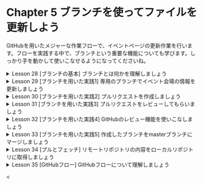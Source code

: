 # Chapter 5 ブランチを使ってファイルを更新しよう

GitHubを用いたメジャーな作業フローで、イベントページの更新作業を行います。フローを実践する中で、ブランチという重要な機能についても学びます。しっかり手を動かして使いこなせるようになってくださいね。

<details><summary>Lesson 28 [ブランチの基本] ブランチとは何かを理解しましょう</summary>

ブランチは、同じリポジトリ内で並行して異なる作業をする際に役立つ重要な機能です。Gitを用いた開発を進める上では使いこなせることが必須と言えるでしょう。ここでは、まず基本を抑えるために、ブランチそのものについて解説します。

- ブランチで並行作業がしやすくなる
    
    ブランチは簡単にいうと、Gitで記録する履歴を枝分かれさせるための機能です。これまでは、コミットが一直線に並ぶようなイメージのみ紹介してきましたが、それだけでは不便なことも多々あります。
    
    例えば、同時に複数の異なる作業をしたい場合、内容ごとに別々に管理ができた方が望ましいです。また、アプリケーション開発をしていて、本番環境とテスト環境それぞれで異なるバージョンを動かしたいときも、ブランチを活用することでバージョンの切り替えが容易にできます。
    
    ※ブランチはGitの大きな強みです。使いこなせると、できることの幅がグッと広がりますよ。
    
- ブランチを統合することを「マージ」と呼ぶ
    
    枝分かれさせたブランチは、任意のタイミングで統合できます。この作業を「マージ」と呼びます。マージのタイミングや方法はさまざまですが、このあとの実践パートで紹介します。
    
- これまで使っていたのはmasterブランチ
    
    実は、これまでもすでにブランチを使っていました。Gitのリポジトリを作成すると自動で作られる、masterという名のブランチです。これは主となるバージョン(安定バージョン、最新バージョンなど)を管理するのに用います。レッスンの初めで紹介したように枝分かれした他のブランチで作業をしても、多くの場合、最終的にはmasterブランチにマージを行います。尚、このブランチに別の名前を付けることもできますが、慣習的にmasterまたはmainにすることがほとんどです。
    
- **ワンポイント** 作業人数に関係なく「作業の意味」ごとにブランチを作る
    
    masterは主となるブランチなので、安易に誤った内容を含めるわけにはいきません。そのため、作業用のブランチを作り、変更内容の確認や検証が済んだらmasterブランチにマージする、というフローが一般的です。本書では、GitHubが推奨しており、採用実績も多い「GitHubフロー」を用います。GitHubフローについてはこのChapter 5の最後で改めて解説します。
    
- **ワンポイント** ブランチ名をmasterからmainへ切り替える流れがある
    
    2020年に人権問題を背景とし、master/slaveなどいくつかのIT用語の使用を避けようという動きが起こりました。Gitの世界でもそれまで一般的だったmasterに代わってmainという名のブランチが浸透しつつあります。
    
    執筆時点で、GitHubでは最初に作られるブランチがmainとなっていますが、Gitとちぐはぐですよね。本書では、入門で躓かないよう一貫した説明をするため、そしてmasterのまま運用が続いているリポジトリも多いことから、masterブランチを使った説明を続けます。
### 用語
- **ブランチ**：Gitで記録する履歴を枝分かれさせるための機能。複数の作業を並行して進めるときに使用する。ブランチはマージ(統合)できる。
- **マージ**：枝分かれさせたブランチを統合すること。
    - マージはローカルリポジトリでGitコマンドにより実行することもできるし、GitHubを使ってリモートリポジトリ上でも行うことができる。</details>


<details><summary>Lesson 29 [ブランチを用いた実践1] 専用のブランチでイベント会場の情報を更新しましょう</summary>

ブランチを活用し、シガさんが作ったページ上のイベント開催会場を「株式会社〇〇」から「株式会社インプレス」に変更します。使うコマンドは今後も頻繁に使う基本的なものばかりなので、少しずつ覚えましょう。

- ブランチを用いてイベントの会場情報を更新する
    
    Chapter 4でローカルリポジトリに取得したサンプルプロジェクト(初心者向けGit勉強会のイベントページ)を編集しながら進めます。シガさんがページを作成したときには会場が未定だったため、「株式会社〇〇」と記載していましたが、「株式会社インプレス」で決定となりました。イチヤサさんは、イベント会場を更新するためのブランチを作成し、HTMLの編集とコミットを行います。コミットが完了したら、masterブランチにマージするための作業を行います。マージは、ローカルリポジトリでGitコマンドにより実行することもできますが、今回はGitHubを使ってリモートリポジトリ上で行います。それが完了すると会場情報の変更を無事プロジェクトに反映できたことになり、作成したブランチは役目を終えます。このような、短期的に使う作業用のブランチを「トピックブランチ」と呼びます。
    
    ※マージするときにGitHubの「プルリクエスト」という機能を利用します。
    
- ブランチを作成するためのGitコマンド
    
    ブランチを操作するためのgit branchコマンドを使うと、ブランチの作成ができます。作成したいブランチの名前を指定して実行します。
    
    - git branchコマンド
        
        ```bash
        $ git branch update-venue
        # git branch = git branchコマンド
        # update-venue = 作成するブランチ名
        ```
        
    
    ※作成、名前の変更、削除など、ブランチに対する操作を行えるのがgit branchコマンドです。
    
- ブランチは切り替えながら使用する
    
    ブランチが複数存在する状況では、「どのブランチに対して操作を行うか」ということを意識しなくてはなりません。操作対象となるブランチを指定するには、git checkoutコマンドを用います。このコマンドを実行すると、それ以降の操作対象が切り替わり、指定したブランチが使われるようになります。例えば、update-venueブランチをチェックアウトした後にコミットをすると、update-venueブランチのみコミットが追加され、それ以外のブランチには追加されません。
    
    - git checkoutコマンド
        
        ```bash
        $ git checkout update-venue
        # git checkout = git checkoutコマンド
        # rpdate-venue = 切り替え先のブランチ名
        ```
        
    
    ※はじめは複数のブランチを使うことに混乱するかもしれませんが、ゆっくりと確認しながら作業して慣れていきましょう。
    
- ブランチを作成して切り替える
    1. ブランチを作成する
        1. git branchコマンドを用い、ブランチを作成します。ここでは、「開催会場を更新する」という作業内容を示す「update-venue」という名前のブランチにします。
        
        ```bash
        $ git branch update-venue
        
        % git branch update-venue
        ```
        
        ※もし打ち間違いなどでブランチ名を誤って作成してしまったら、再度改めて正しいブランチ名でコマンドを実行すれば大丈夫です。誤った名前の不要なブランチは、P.206に記載の手順で削除できます。
        
    2. 使用中のブランチを確認する
        1. ブランチ名の指定なしにgit branchコマンドを実行すると、作成済みのブランチ一覧と現在使用中のブランチを確認できます。先頭にアスタリスク(*)が付いているのが、今使っているブランチです。
        
        ```bash
        $ git branch
        
        % git branch
        * master # *が付いているのが今使っているブランチを意味する masterブランチを使用していることがわかる
          update-venue # 先程作成したupdate-venueブランチ
        ```
        
        ※Git Bashでは、カレントディレクトリと一緒に「(使用中のブランチ名)」が表示されているので、すぐに確認できます。
        
    - **ワンポイント** git checkoutコマンドに代わるコマンド
        
        Chapther 3で紹介したとおり、git checkoutコマンドによるブランチの切り替えはgit switchコマンドでも実行できます。これ以降、必要に応じてgit switchを使う方法も紹介します。
        
    1. ブランチをチェックアウトする
        1. 今はまだmasterブランチを使用していることがわかりました。先程作成したupdate-venueブランチへと切り替えるには、「チェックアウト」という操作が必要です。使いたいブランチ名を指定し、git checkoutコマンドを実行してみましょう。
        
        ```bash
        $ git checkout update-venue # update-venueブランチに切り替える
        
        % git checkout update-venue # git switch update-venueでも同じことができる
        Switched to branch 'update-venue' # update-venueブランチに切り替わった
        ```
        
    2. 使用中のブランチを確認する
        1. 再びgit branchコマンドで確認すると、update-venueブランチに切り替わったことがわかります。
        
        ```bash
        $ git branch
        
        % git branch
          master
        * update-venue # *がupdate-venueブランチに付き、現在使用中のブランチがmasterから切り替わったことがわかる
        ```
        
    - **Point** git statusコマンドで確認する
        
        git statusコマンドでも使用中のブランチを確認できます。コマンドを実行するとOn branchに続いて表示されるのが現在使っているブランチです。
        
        ```bash
        % git status
        On branch update-venue # git statusコマンドで使用中のブランチが表示される
        nothing to commit, working tree clean
        ```
        
- ファイルを編集してコミットする
    1. index.htmlを編集する
        1. codeコマンドでVisual Studio Codeを起動し、index.htmlを開きましょう(P.139参照)。「株式会社〇〇イベントセミナー会場」という箇所を書き換えて保存します。

    2. 状態を確認する
        1. 対象ファイルの状態を確認したのち、コミットしてみましょう。先ずはgit stautsコマンドで状態を確認します。
        
        ```bash
        $ git status
        
        % git status
        On branch update-venue
        Changes not staged for commit:
          (use "git add <file>..." to update what will be committed)
          (use "git restore <file>..." to discard changes in working directory)
        	modified:   index.html # index.htmlが「modhified(変更済み)」になっている
        
        no changes added to commit (use "git add" and/or "git commit -a")
        ```
        
    3. 変更をコミットする
        1. git addコマンドでindex.htmlをステージングエリアに登録し、git commitコマンドでコミットします。素早くコミットできる -mオプションを使いましょう。いずれもChapter 3で学習しました。
        
        ```bash
        # コマンドを1行ずつ入力してreturnキーを押すこと
        $ git add index.html
        $ git commit -m "会場を株式会社インプレスに更新した"
        
        % git add index.html
        % git commit -m "会場を株式会社インプレスに更新した"
        [update-venue 93c44d0] 会場を株式会社インプレスに更新した
         1 file changed, 1 insertion(+), 1 deletion(-)
        ```
        
    4. ブランチに対する操作を確認する
        1. これで、update-venueブランチでの作業は完了です。このあと、このブランチをmasterブランチにマージします。その前に、今使っているブランチをmasterブランチと比較してみましょう。Chapter 3で紹介したgit diffコマンドを用いると、ブランチ同士の比較を行うことも可能です。パラメーターに比較対象のブランチを指定して実行してみましょう。会場変更が反映されていることを確認できるはずです。
        
        ```bash
        $ git diff master
        
        % git diff master # 使用中のブランチとmasterブランチとの差分が表示される
        diff --git a/index.html b/index.html
        index b3405fb..3d80220 100644
        --- a/index.html
        +++ b/index.html
        @@ -55,7 +55,7 @@
                             <article>
                                 <h3>イベント日時・場所</h3>
                                 <p>3月23日 19:00開始</p>
        -                        <p>株式会社〇〇 イベントセミナー会場</p> # マイナス記号と赤色の文字は変更前の行
        +                        <p>株式会社インプレス イベントセミナー会場</p> # プラス記号と緑色の文字は変更後の行
                             </article>
                             <article>
                                 <h3>スピーカー</h3>
        ```

        ※マイナス記号と赤色の文字は変更前の行、プラス記号と緑色の文字は変更後の行を表します。
### 用語
- **マージ**：枝分かれさせたブランチを統合すること。
    - マージはローカルリポジトリでGitコマンドにより実行することもできるし、GitHubを使ってリモートリポジトリ上でも行うことができる。
- **トピックブランチ**：短期用に使う作業用にブランチのことを指す。
- **git branchコマンド**：作成、名前の変更、削除など、ブランチに対する操作を行えるコマンド。
    - **(ブランチ名の指定なしに)git branchコマンドを実行**：作成済みのブランチ一覧と現在使用中のブランチを確認できる。
- **git checkoutコマンド**：操作対象となるブランチを指定するコマンド。このコマンドを実行すると、それ以降の操作対象が切り替わり、指定したブランチが使われるようになる。
    - **git checkout 使いたいブランチ名**：使いたいブランチに切り替わる。
- **git switchコマンド**：ブランチを切り替える。
- **git statusコマンド**：現在の状態を確認する。
- **codeコマンド**：ターミナルからVisual Studio Codeを起動できる。
    - codeコマンドのあとにディレクトリパスを書く。すでにローカルリポジトリのディレクトリを表示している場合は、カレントディレクトリを表す相対パスの「.」(ドット)を指定するだけで済む。
- **git addコマンド**：ステージングエリアにファイルを登録する。
    - **ステージングエリア**：コミットするファイルを登録する場所。
- **git commitコマンド**：コミットを作成する(ファイルはステージングエリアからGitディレクトリに移動する(コミット(記録)される))。
    - **git commit -m**：コマンドラインから直接コミットメッセージを指定できる。この時、コミットメッセージは「"」ダブルクォーテーションで囲むこと。
- **git diff**：各エリアの差分を確認する。
- **git diff 比較対象のブランチ名**：ブランチ同士の比較を行うことも可能。</details>


<details><summary>Lesson 30 [ブランチを用いた実践2] プルリクエストを作成しましょう</summary>

作成したブランチをmasterブランチへマージするための準備として、プルリクエストを作成します。ここからはGitHubを使うことも増えてくるので、ターミナルとブラウザーを行ったり来たり忙しくなりますが、チーム開発を想像しながら進めましょう。

- プルリクエストで変更をチームのみんなに知らせる
    
プルリクエスト(pull request)は、GitHubが提供している機能です。「リクエスト」という名からもわかるように、作成したブランチの取り込みを依頼する際に用います。プルリクエストを作成すると、自分がプロジェクトに対し加えた変更を他の開発者に知らせ、その内容について議論できるようになります。尚、プルリクエストを使った議論は、変更を加えた人以外が内容をチェックするという意味で一般的に「レビュー」と呼ばれます。レビューの結果、プロジェクトに取り込む判断がされたブランチはマージすることができますが、修正が必要な場合や、マージをしない判断が下される場合もあります。このシナリオでは、イチヤサさんがシガさんにレビューを依頼するものとします。また、レビューする側を「レビュアー」、される側を「レビュイー」と呼びます。
    
- 「プッシュ」で変更をリモートリポジトリに反映する
    
    プルリクエストを用いたレビューやマージはリモートリポジトリの内容をもとに行うため、ローカルリポジトリからコミットを反映させる必要があります。「プッシュ」という操作を行うと、リモートリポジトリにも同じ内容のブランチが作成されます。その際、特に指定をしなければブランチ名もそのまま同じものが引き継がれますし、別名を付けることも可能です。ただし1つのリポジトリには同じ名前のブランチを2つ以上作成できないので覚えておきましょう。
    
    プッシュはgit pushというコマンドを使います。次のように実行すると、指定したリモートリポジトリ上に、指定したブランチと同じ名前、同じ内容のブランチが作成されます。
    
    - git pushコマンド
        
        ```bash
        $ git push origin update-venue
        # git push = git pushコマンド
        # origin = プッシュ先のリモートリポジトリの名前
        # update-venue = プッシュするブランチ名
        ```
        
- プルリクエストを作成しよう
    1. ブランチをプッシュする
        1. プルリクエストを作成するには、リモートリポジトリ上にブランチが必要です。先ずは先程のupdate-venueブランチをリモートリポジトリにプッシュしましょう。
        
        ```bash
        $ git push origin update-venue # update-venueブランチをリモートリポジトリにプッシュする
        
        % git push origin update-venue
        Enter passphrase for key '/Users/yoshiwo/.ssh/id_ed25519': # パスフレーズを要求されるので入力
        Enumerating objects: 5, done.
        Counting objects: 100% (5/5), done.
        Delta compression using up to 8 threads
        Compressing objects: 100% (3/3), done.
        Writing objects: 100% (3/3), 363 bytes | 363.00 KiB/s, done.
        Total 3 (delta 2), reused 0 (delta 0), pack-reused 0
        remote: Resolving deltas: 100% (2/2), completed with 2 local objects.
        remote: 
        remote: Create a pull request for 'update-venue' on GitHub by visiting:
        remote:      https://github.com/YSWEngineer/ichiyasaGitSample/pull/new/update-venue
        remote: 
        To github.com:YSWEngineer/ichiyasaGitSample.git
         * [new branch]      update-venue -> update-venue
        # これでリモートリポジトリにプッシュされる
        ```
        
    2. masterブランチへのプルリクエスト作成を開始する
        1. プッシュの後、GitHubのichiyasaGitSampleリポジトリをブラウザーで開きます。すると新たに黄色い英亜が表示され、更新されたブランチがあることを確認できます(見当たらない場合、P.157のワンポイントに記載の手順を試してください)。ここからプルリクエスト作成画面に遷移します。
    3. レビュー対象のブランチを選択する
        1. はじめに、レビューの対象としたいトピックブランチとマージ先のブランチ(GitHub上での表示に倣い、プルリクエストでのマージ先をこれ以降ベースブランチと呼びます)を正しく設定しましょう。タイトル入力欄のすぐ上にある選択欄で、左側にベースブランチ、右側にトピックブランチを指定します。

        - **Point** リポジトリとブランチの選択が必要
            
            フォークを行なった場合、リポジトリの指定も必要なので注意してください。デフォルトではフォーク元のyasagit-2/ichiyasaGitSampleがベースブランチに指定されているので、自分のアカウントのリモートリポジトリを選択しなおします。
            
    4. ベースブランチとトピックブランチを選択する
        1. 左側のベースブランチで自分のアカウントのリポジトリを選択します。自分のアカウントのリポジトリのページに遷移するので、ベースブランチとトピックブランチにそれぞれmasterブランチ、update-venueブランチを選択してください。

    5. プルリクエストに必要な情報を入力する
        1. 作成画面には、プルリクエストのタイトルと自由に書けるコメントの入力欄があります。どんな変更を加えたのか、わかりやすく書きましょう。今回は、サンプルとして以下のように記載しています。

        
        ※GitHubでコメントを入力する部分ではMarkdownが使えます。
        
    6. Reviewersにレビュアーを指定する
        1. レビュアーをしてします。例えばシガさんにレビューをお願いしたい場合、画面右側の「Reviewers」にシガさんのユーザー名(shiga-iyg-2)を選択すれば完了です。尚、レビュアーとなるにはそのリポジトリに権限が必要です(P.156参照)。
    7. プルリクエストの内容を確定する
        1. 最後に[Create pull request]をクリックすれば、プルリクエストの作成が完了します。
                
    - **ワンポイント** レビュアーにリポジトリの編集権限を与える
        
        レビュアーに指定できるのは、リポジトリの「コラボレーター(共同編集者)」となっているアカウントです。[Settings]タブで設定します。コラボレーターは、そのリポジトリにプッシュする権限を持ちます。
                
    - **ワンポイント** プルリクエストは専用画面から作成することもできる
        
        先程のプルリクエストは、ブランチをプッシュしたら画面に表示される[Compare & pull request]から作成しました(P.152参照)。実はこのボタンはプッシュから一定時間が経つと表示されなくなります。それ以降にプルリクエストを作りたい際は、[Pull requests]タブの[New pull request]ボタンをクリックしましょう。
### 用語
- **pull request(プルリクエスト)**：マージの依頼のこと。GitHubが提供している機能の一つ。作成したブランチの取り込みを依頼する際に用いる。
- **レビュー**：プルリクエストを使った議論のこと。変更を加えた人以外が内容をチェックするという意味。
- **マージ**：枝分かれさせたブランチを統合すること。
- **レビュアー**：レビューする側のこと。
- **レビュイー**：レビューされる側のこと。
- **プッシュ**：ローカルリポジトリからリモートリポジトリに反映すること。
- **ブランチ**：Gitで記録する履歴を枝分かれさせるための機能。複数の作業を並行して進めるときに使用する。
- **フォーク**：リポジトリを複製するGitHubの機能。複製元となるオリジナルのリポジトリに影響を与えることなく、ファイルに変更を加えることができる。
- **ベースブランチ**：プルリクエストでのマージ先のブランチ。</details>


<details><summary>Lesson 31 [ブランチを用いた実践3] プルリクエストをレビューしてもらいましょう</summary>

このLessonでは、作成したプルリクエストの中身をチームメンバーにレビューしてもらい、マージするための準備を終えるところまでの手順を紹介します。先程までとは視点を変え、レビュー担当者になったつもりで読んでくださいね。

- レビューで確認する内容
    
作成したプルリクエストをマージするために、レビューの工程に移ります。ところで、レビューでは、どんなチェックを行えば良いのでしょうか。これは、プロジェクトごと、レビュアーごとに異なるので、明確な答えがありません。例を挙げると、ソースコードのレビューでは、①ロジックに誤りがないか、②設計が適切か、③他の人によって読みやすいか、④必要なテストコードが書かれているか、⑤ソースコードコメントが十分か？などのポイントがあります。また、今回のサンプルプロジェクトのようにユーザーインターフェースがある場合はデザインや操作性もチェック対象でしょうし、議事録ならば言葉遣いを確認するかもしれません。是非、GitHubでオープンに繰り広げられている議論や、所属しているプロジェクトのレビューなどから学び、感覚を養っていってください。
    
    ※修正点の指摘やネガディブなフィードバックだけがレビューではありません。「綺麗なソースコードですね」「表現がわかりやすいです」といったポジティブなコメントも、積極的に書き込んでみましょう。
    
- プルリクエストのレビューをしよう
    1. プルリクエストの内容をブラウザー上でレビューする
        1. レビュアーに指定されたシガさんは、プルリクエストの内容を確認し、マージ可能かどうかを判断します。今回は、会場の変更内容が正しいかどうか確認できればいいでしょう。プルリクエストの画面で[Files changed]タブをクリックすると、変更前・変更後の内容が比較できます。変更が多い場合や、変更内容を時系列に沿ってみたい場合などは、[Commits]タブをクリックしてコミットごとの確認を行うのもおすすめです。
                
    2. レビューの結果をプルリクエスト作成者に伝える
        1. レビューが完了したら、シガさんはその旨をプルリクエストにコメントします。ここではサンプルとして、次のように入力しました。プルリクエストのマージはLesson 33で実行します。
        
        - **Point** マージの実行者はチームによって異なる
            
            レビュー完了後、マージを誰が行うかはチームによって異なります。今回はレビュアーが実行するフローを紹介していますが、筆者の経験では、レビューを依頼した人がマージするという取り決めをしているチームもありました。どちらを瀬卓するか決める際は、マージの影響をしっかり把握した人が、適切なタイミングで操作を行えるルールになっていることが大切です。
            
- **ワンポイント** 略語を活用し、プルリクエストでの議論をスムーズに
    
    GitHubでのコミュニケーションには、略語を活用する独特の文化があります。最も有名なのが、「問題ないと思う」「良いと思う」という意味の「LGTM(Looks Good To Me)」です。様々な場面で使えますが、プルリクエストの内容を承諾する意味でレビュアーがLGTMを伝えるのは定番です。LGTMと書かれた面白い画像を貼ることもよくあります。LGTM以外にもさまざまな言葉が使われているので、興味がある方は是非調べてみてください。
    
- **ワンポイント** プルリクエストのタイトルやコメントを編集する
    
    プルリクエストに入力した内容は後から編集もできます。タイトルは、右側にある[Edit]ボタンをクリックすると、編集できる状態に気変わります。また、コメントを編集するには、右上にある[…]ボタンをクリックし、[Edit]というメニューを選択します。
### 用語
- **pull request(プルリクエスト)**：マージの依頼のこと。GitHubが提供している機能の一つ。作成したブランチの取り込みを依頼する際に用いる。
- **レビューでのチェック内容**：プロジェクトごと、レビュアーごとに異なるので明確な答えがないが、例を挙げると
    - ①ロジックに誤りがないか、②設計が適切か、③他の人によって読みやすいか、④必要なテストコードが書かれているか、⑤ソースコードコメントが十分か？などのポイントがある。
- **レビュー**：プルリクエストを使った議論のこと。変更を加えた人以外が内容をチェックするという意味。
- **レビュアー**：レビューする側のこと。
- **レビュイー**：レビューされる側のこと。
- **LGTM(Looks Good To Me)**：「問題ないと思う」「良いと思う」という意味の略語。
    - GitHubでのコミュニケーションには略語を活用する独特の文化がある。
    - LGTM画像はレビューOKの合図。</details>


<details><summary>Lesson 32 [ブランチを用いた実践4] GitHubのレビュー機能を使いこなしましょう</summary>

前のLessonでは、プルリクエストに対してコメントを1つつけてレビューを完了しましたが、実はGitHubにはもっと細かく指摘できる便利なレビュー機能が備わっています。その使い方とレビューの流れを紹介します。

- レビュー機能を用いたレビューの流れを知ろう
    
シナリオでは使いませんでしたが、レビューに特化した機能も提供されています。この機能では行単位でコメントを付与していき、修正点や疑問が解消してレビュアーがプルリクエストを「Approve」(承認)したらマージします。細かい単位で確認や議論がしやすい上に、複数のコメントをまとめて1つのレビューとして扱うことが可能です。多くのコミュニケーションを必要とするようなプルリクエストでは活用しがいがあるため、参考までに使い方を紹介しておきます。
    
- レビュアーがプルリクエストを細かくレビューする
    1. 特定の行にコメントをつける
        1. レビュアーは、[Files changed]をクリックし、変更を加えたファイルの行に対してコメントを付与することでレビューを開始します。コメントをしたい行の先頭にマウスポインタを合わせると表示される[+]ボタンをクリックしましょう。

    - **ワンポイント** レビュアーに指定されている場合
        
        今回のシガさんのように、レビュアーに指定された人がプルリクエストを開くと、画面上部にレビューが依頼されていると分かるメッセージが表示されます。併せて表示される[Add your review]ボタンをクリックすると、次の手順3の画面に進み、すぐにレビューを開始できます。
        
    1. コメントを入力する
        1. コメント入力欄が表示されるので、書き込みを行い[Start a review]をクリックしてください。コメントは複数件付けることができますが、2件目以降は同じボタンが[Add review comment]に変わります。
        
        ※レビュー結果としてレビュイーに伝えたい内容を、各行にコメントしていきます。
        
    2. レビュー内容を確定する
        1. コメントにPending(保留)というラベルが付いているのに気付いたでしょうか。コメントを付けただけだとレビューは途中であるとみなされ、レビュイーには公開されません。コメントを公開するには、レビュー内容を確定する必要があります。レビュー全体のコメントを入力するために画面右上の[Finish your review]をクリックしてください。
        
        - **Point** レビューの結果に応じて種類を選ぶ
            
            レビュー全体のコメントを入力する欄の下でレビュー結果の種類を選べます。例えば、「疑問点に回答をお願いします」というメッセージを送るときは「Comment」、「とても良い変更ですね！マージをお願いします」のときは「Approve」、「3点指摘をしたので、修正してください」ならば「Request changes」を選びましょう。尚、プルリクエストを作成した人はApproveとRequest changesを選択できません。前者は本人が勝手に承認するとレビューが漏れることになってしまうため、後者は修正を依頼せずとも自ら直すだけなので不要だからです。
                
    3. レビュー全体のコメントを入力する
        1. コメント入力欄には、今まで付けたコメント全体を踏まえてレビュイーに伝えたいメッセージを入力してください。前ページのPointで紹介したような、「疑問点に回答をお願いします」「とても良い変更ですね！マージをお願いします」「3点指摘をしたので、修正してください」といったものです。コメントの種類を選択し、[Submit review]を押せば公開完了です。
        
- レビュアーからのコメントを確認し、Approveを目指す
    
    レビュー内容が確定されたら、レビュイーはレビュアーが付けたコメントを確認し、必要に応じてコメントを返します。修正の依頼があってファイルの編集が必要な場合は、再びローカルリポジトリで作業し、コミットとプッシュを行います。レビュアーがApprove(承認すること)するまで、コメントのやり取りやファイルの変更を続けましょう。
    
    1. 指摘内容を確認する
        1. レビュイーの立場でレビュー内容を確認します。
        
        - **Point** レビュー中に追加で修正を行うには？
            
            レビュアーの指摘を受け何らかの修正をしたい場合は、再びローカルリポジトリの同じトピックブランチで作業をしましょう。そして、Lesson 29~30で説明した通りにコミットとプッシュを行います。プルリクエストで扱っているトピックブランチに追加でプッシュすると、新しいコミットがプルリクエスト上に表示されます。
            
    2. 指摘に対して対応する
        1. 必要に応じてレビューもコメントを入力し、[Comment]をクリックして投稿します。
        
        ※レビューは共同作業における大事なコミュニケーションの場です。わかりやすく書いたり、人を傷つける言葉は避けたり、マナーを守ってお互い気持ち良くやりましょう！
        
    3. プルリクエストを承認する ~レビュアーの作業~
        1. レビュイーの対応を見て、レビュアーがApprove可能だと判断したら、[Appraove changes]をクリックして承認します。プルリクエスト下部の変更依頼が表示されている箇所で[…]をクリックすると選択できます。それ以外の選択肢もありますが、[Re-request review]はまだ修正が必要な時、[Dismiss review]はレビューを取り下げたいときに使います。あとはマージするだけです。
        - **Point** 絵文字で楽しくコミュニケーション
            
            GitHubのコメント入力では、半角スペースの後に「:」(半角コロン)を入力すると絵文字の入力補完ができます。絵文字の活用でレビューをより楽しくしましょう。
            
- **ワンポイント** コメントごとに解決済みステータスとする
    
    レビュー内のコメントが複数あると、確認や修正が終わったものと終わっていないものを見分けられた方が便利ですよね。区別のために、各行につけたレビューコメントの状態を操作してみましょう。コメントの下部にある[Resolve conversation]というボタンをクリックすると、「解決済み」という状態にできます。解決済みにすると、そのコメントは閉じた状態で表示されるので、まだ議論の必要が残っているコメントが確認しやすくなります。
### 用語
- **pull request(プルリクエスト)**：マージの依頼のこと。GitHubが提供している機能の一つ。作成したブランチの取り込みを依頼する際に用いる。
- **レビュー**：プルリクエストを使った議論のこと。変更を加えた人以外が内容をチェックするという意味。
- **レビュアー**：レビューする側のこと。
- **レビュイー**：レビューされる側のこと。
- **マージ**：枝分かれさせたブランチを統合すること。
- **Comment**：(GitHubのレビューの結果に対して)「疑問点に回答をお願いします」と承認せずにコメントを付ける、という意味。
- **Approve**：(GitHubのレビューの結果に対して)「とても良い変更ですね！マージをお願いします」と承認する、という意味。
- **Request changes**：(GitHubのレビューの結果に対して)「3点指摘したので、修正してください」と修正を依頼する、という意味。
- **コミット：**①ユーザーが任意のタイミングで記録を保持する操作を「コミット」するといい、②その記録自体のことも「コミット」と呼ぶ。
- **プッシュ**：ローカルリポジトリからリモートリポジトリに反映すること。
- **トピックブランチ**：短期的に使う作業用のブランチ。
- **pull request(プルリクエスト)**：マージの依頼のこと。GitHubが提供している機能の一つ。作成したブランチの取り込みを依頼する際に用いる。</details>


<details><summary>Lesson 33 [ブランチを用いた実践5] 作成したブランチをmasterブランチにマージしましょう</summary>

レビューが終わったのでマージの作業をしましょう。これでようやくリモートリポジトリにあるmasterブランチの更新が完了します。実はここまで終えると、「GitHubフロー」というメジャーな開発フローを1周実践したことになります。

- GitHub上で行えるマージには3つの方法がある
    
    GitHub上でのマージに複雑な手順はなく、プルリクエストの画面でボタンを押すだけです。しかし、マージの仕方は「Create a merge commit」「Squash and merge」「Rebase and merge」の3種類があり、「どのようにコミット履歴を残したいか」という方針に応じて適切に選択する必要があります。それぞれの仕組みは次ページで解説しますが、慣れるまでは、履歴に一切手を加えずそのまま残す「Create a merge commit」を選んでおくと良いでしょう。
    
    ※マージ方法によって、コミット履歴の残り方が変わります。どれを選ぶかは、チームのルール次第です。
    
- トピックブランチの全コミットをそのまま保持する
    
    「Create a merge commit」を行うと、トピックブランチに加えたコミットが全てベースブランチにマージされます。さらに、マージコミットというマージを記録する新たなコミットも作成されます。捜査の履歴がそっくりそのまま残るので、後からコミット単位の見直しやバージョン切り替えを行えることが特徴です。

- トピックブランチの全コミットを1つにまとめる「スカッシュ」
    
    「Squash and merge」は、トピックブランチで追加したコミットを1つのコミットにまとめた後でマージします。まとめる操作がスカッシュです。マージコミットを作成する方法とは異なり、マージしたあとは、トピックブランチのコミット単位で細かい履歴を確認することができなくなります。しかしその分、ベースブランチの履歴がプルリクエスト単位で整理された形になるため、見通しが良くなります。

- ベースブランチのコミット履歴を一直線にする「リベース」
    
    「Rebase and merge」では、ブランチの枝分かれ元を変更するリベースという操作をしてからマージを行います。ここからは、下の図を確認しながら読み進めてください。トピックブランチで作業している間、ベースブランチに「a」というコミットが追加されたとします。そこでリベースを行うと、「a」がコミットされた状態のベースブランチからトピックブランチを作成したかのように、トピックブランチの履歴が書き替わります。そのあとにマージすることで、まるで初めから枝分かれしていないかの如く、ベースブランチのコミット履歴を一直線にすることができます。
    
    ※この方法の特徴は、仮にトピックブランチの数が増えたとしても、常に一直線で見やすいコミット履歴を保てることです。

- GitHub上でトピックブランチをマージしよう
    1. 3つのマージ方法から選択する
        1. マージの方法を学び終えたので、実行してみましょう。マージ用ボタンの右側にある三角形をクリックすると選択肢が3つ表示されるので、[Create a merge commit]を選択します。正しく選択できたかは、再度三角形をクリックし、チェックマークがついている箇所を見れば確認できます。

    2. マージを実行する
        1. 選択を終えたら、[Merge pull request]をクリックしてください。マージコミットのコメント入力画面に切り替わります。

    3. マージコミットのコメントを入力する
        1. マージコミットのコメントを入力します。筆者の経験上、特別な理由やルールがない限り、デフォルトで入力されている値をそのまま使うことが多いです。これをもって、作成したプルリクエストは役目を終えたことになります。

        - Point プルリクエストの「オープン」と「クローズ」
            
            トピックブランチをマージすると、プルリクエストの画面には「Pull request successfully merged and closed」と表示されているはずです。直訳すると「プルリクエストは無事マージされ、閉じられました」となりますね。「閉じられた」という言葉は耳慣れないかもしれませんが、プルリクエストの状態を指しています。状態には「オープン」「クローズ」の2種類があり、作成直後はオープン、マージすると自動的にクローズとなるのです。また、不要になったプルリクエストをマージせずに閉じることもできますし、マージせずに閉じたプルリクエストは再度オープンにすることも可能です。
            
- ベースブランチのコミット履歴を確認する
    1. [Code]タブに移動する
        1. ベースブランチにどのような変更が入ったのか確認してみましょう。これは、プルリクエストをマージするたびに必ず行うべき手順というわけではありませんが、特定ブランチの履歴の見方と覚えておきましょう。先ずは[Code]タブへ移動し、[(コミット数)Commit(s)]をクリックします。

        ※Codeタブのファイル一覧にあるindex.htmlを見ると、コミットメッセージと更新日付が他のファイルと違いますね。先程の作業内容が反映されているためです。
        
    2. コミットの履歴を表示する
        1. コミット履歴が表示されます。プルダウンメニューでブランチの選択も可能です。ここでは、masterブランチにupdate-venueブランチのコミットとマージコミットが作成されていることを確認してください。

- **ワンポイント** スカッシュやリベースは履歴の書き替えを行う
    
    一度作成したコミットは変更せず、全ての操作履歴を残すのがGitの基本的な考え方です。しかし、このLessonで登場したスカッシュ、リベースは履歴の書き替えを行う操作です。スカッシュは、複数あったコミットを1つにまとめるという変更を行なっているので納得しやすいのではないでしょうか。リベースも、コミットはそのまま残すものの、実は元のコミットからはハッシュ値が変更されます。そのためこれらの操作を行うと、「いつでも過去の状態に戻ることができる」という特徴を満たせなくなる可能性があるので要注意です。意図しない履歴の書き替えで困らないよう、きちんと理解してから実行しましょう。
    
    ※スカッシュやリベースなど、注意が必要な操作もあることを覚えておいてください。
### 用語
- **マージ**：枝分かれさせたブランチを統合すること。
- **pull request(プルリクエスト)**：マージの依頼のこと。GitHubが提供している機能の一つ。作成したブランチの取り込みを依頼する際に用いる。
- **トピックブランチ**：短期的に使う作業用のブランチ。
- **マージコミット**：トピックブランチに加えたコミットが全てベースブランチにマージされる際に作成されるコミットのこと。
- **スカッシュ**：複数のコミットをまとめること。GitHubでマージの際に使うと、ブランチに加えた変更履歴が1つになる。マージしたあとは、トピックブランチのコミット単位で細かい履歴を確認することができなくなります。
- **リベース**：ブランチを統合する方法の一つ。まるで履歴が枝分かれしていなかったかのように一直線に統合する。
- **ベースブランチ**：プルリクエストでのマージ先のブランチ。</details>


<details><summary>Lesson 34 [プルとフェッチ] リモートリポジトリの内容をローカルリポジトリに取得しましょう</summary>

リモートリポジトリで行ったmasterブランチの更新を、ローカルリポジトリにも取得してみましょう。これで、Chapter 1で説明した、ローカル/リモート2つのリポジトリを用いたサイクルを一周したことになります。

- 2つの選択肢「プル」と「フェッチ」
    
「プル」または「フェッチ」という操作を行うと、指定したリモートリポジトリの内容が使用中のローカルリポジトリに取り込まれます。それぞれの違いは、ワークツリーの内容が変更されるかどうかです。プルを行なった場合、取得内容がワークツリーまで反映され、パソコン内のファイルが即座に書き替わります。一方、フェッチはローカルリポジトリへの取得しか行わないので、ワークツリーに反映させるには再度プルを実行するか、マージを行う必要があります。そのため、両者の関係を表すのに「プル＝フェッチ＋マージ」といった説明がしばしば用いられます。
    
    ※ブランチにすぐ取り込みたい場合はプルを、いきなりマージしたくない事情がある時や、内容を確認したいだけの時などはフェッチを使うといいでしょう。
    
- プルとフェッチの違い
  
    ブランチにすぐ取り込みたい場合はプルを、いきなりマージしたくない事情がある時や、内容を確認したいだけの時などはフェッチを使用すると良い。
  
- リモートからローカルに反映するコマンド
    
    プルは、git pullというコマンドを使います。リモートリポジトリ内のブランチの内容が、ローカルリポジトリ内の同じ名前のブランチに反映されます。同時にワークツリーへの反映も行われます。
    
    フェッチは、git fetchコマンドを使います。リモートリポジトリを指定して実行すると、リモートリポジトリの内容がローカルリポジトリに取得されます。ワークツリーへの反映は行われません。
    
    ※プルとフェッチは、使うコマンドも異なります。違いをしっかり理解しておきましょう。
    
    - git pullコマンド
        
        ```bash
        $ git pull origin master
        # git pull = git pullコマンド
        # origin = プル先のリモートリポジトリの名前
        # master = プルするブランチ名
        ```
        
    - git fetchコマンド
        
        ```bash
        $ git fetch origin
        # git fetch = git fetchコマンド
        # origin = フェッチ先のリモートリポジトリの名前
        ```
        
    - 次ページの手順でマージ後のmasterブランチがローカルに反映される

- GitHub上の変更をローカルリポジトリにも取り込もう
    1. masterブランチに切り替える
        1. Lesson 33で、GitHub上(リモートリポジトリ)でmasterブランチへのマージを行ったので、ローカルリポジトリのmasterブランチにも変更を反映しましょう。現在、ローカルリポジトリはupdate-venueブランチを使用しているので、masterブランチに切り替えます。
        
        ```bash
        $ git checkout master # 現在のupdate-venueブランチから、masterブランチに切り替える
        
        % git checkout master
        Switched to branch 'master'
        Your branch is up to date with 'origin/master'.
        ```
        
        ※ブランチを切り替えずにgit pullコマンドを実行すると、今使っているローカルリポジトリのブランチに、リモートリポジトリのmasterブランチがマージされてしまうので注意しましょう。
        
    2. git pullコマンドを実行する
        1. リポジトリとブランチを指定して、git pullコマンドを実行してください。
        
        ```bash
        $ git pull origin master
        
        % git pull origin master
        Enter passphrase for key '/Users/yoshiwo/.ssh/id_ed25519':  # passphraseを入力してreturnキーを押す
        remote: Enumerating objects: 1, done.
        remote: Counting objects: 100% (1/1), done.
        remote: Total 1 (delta 0), reused 1 (delta 0), pack-reused 0
        Unpacking objects: 100% (1/1), 710 bytes | 355.00 KiB/s, done.
        From github.com:YSWEngineer/ichiyasaGitSample
         * branch            master     -> FETCH_HEAD
           4b9aa4a..b5de101  master     -> origin/master
        Updating 4b9aa4a..b5de101
        Fast-forward
         index.html | 2 +-
         1 file changed, 1 insertion(+), 1 deletion(-)
        # リモートリポジトリの内容が取得される
        ```
        
- **ワンポイント** ローカルリポジトリにまだ存在しないブランチを取得する
    
    P.178で説明したとおり、プルにはマージの操作が含まれます。そのため、実行するには、マージ先となるブランチがローカルリポジトリに存在する必要があります。そのため、リモートリポジトリにしかないブランチを取得したい場合はフェッチを利用します。例えば、シガさんがローカルリポジトリにupdate-venueブランチを取得したい場合、以下のようにgit fetchコマンドとgit checkoutコマンドを使うことで実現できます。このチェックアウトでは、ブランチを作成するにも関わらず、-bオプションが不要です。リモートリポジトリ上のブランチと同名のブランチを指定してチェックアウトをすると、ローカルリポジトリにまだそのブランチがなければGitが自動で作成してくれるのです。
    
    - ローカルリポジトリに存在しないブランチを取得するコマンド
        
        ```bash
        $ git fetch origin
        ```
        
        ```bash
        $ git checkout update-venue
        ```
        
    - 実行結果からローカルリポジトリへの取得成功を確認

    ※他の人が作ったトピックブランチを取得すると、GitHub上では不可能な確認もできるのでレビューでも便利です。例えば、今扱っているシナリオの場合なら、ブラウザーでイベントページの表示確認ができます。また、例えばアプリケーションであれば実行してみることもできますね。
    
- **ワンポイント** チェックアウトは編集した内容を勝手に上書きしない
    
    P.145で説明したように、git checkoutコマンドは、特定のバージョンをワークツリーに反映させます。しかし、ファイルがmodifiedとなっている場合、編集した内容が上書きされる恐れがあるときはチェックアウトできません。Gitが意図しない上書きを防いでくれるというわけです。「error. Your local changes to the following files would be overwritten by checkout (チェックアウトすると次のファイルに対する変更が上書きされてしまう)」というメッセージが表示されるので、コミットしたり、編集を取り消したりする必要があります。
### 用語
- **ワークツリー**：変更するファイルを保持する場所。「ワーキングツリー」「作業ディレクトリ」とも呼ぶ。
- **プル**：リモートリポジトリの内容をローカルリポジトリに取得し、ワークツリーに反映すること。
    - **git pull**：リモートリポジトリ内のブランチの内容が、ローカルリポジトリ内の同じ名前のブランチに反映されます。同時にワークツリーへの反映も行われます。
- **フェッチ**：リモートリポジトリの内容をローカルリポジトリに取得すること。
    - **git fetch**：リモートリポジトリを指定して実行すると、リモートリポジトリの内容がローカルリポジトリに取得されます。ワークツリーへの反映は行われません。
- プルとフェッチの関係を表すのに「**プル＝フェッチ＋マージ**」といった説明が用いられる。
- **リモートリポジトリ**：インターネット上に存在するリポジトリのこと。複数人で共有するものとして、サーバー上に配備するのが一般的。
- **ローカルリポジトリ**：手元で使っているパソコン内に作成する自分専用のリポジトリ。基本的に誰かと共同で使うことはない。
- **ブランチ**：Gitで記録する履歴を枝分かれさせるための機能。
- **git checkoutコマンド**：ワークツリーへの変更を取り消す。ブランチを作る。ブランチを切り替える。コミットした状態に切り替える。と、ひとつのコマンドで色々な操作ができる。一方で多いがためにわかりづらい側面もある。
    - **git checkout --**：直前のコミットの状態に戻す。
- **modified**：「最後にコミットした状態」から変更済みのファイルを表す。</details>


<details><summary>Lesson 35 [GitHubフロー] GitHubフローについて理解しましょう</summary>

ここまでのLesoonで学んできたGitHubフローの知識を整理します。Gitで継続的に作業していくには、操作を覚えるだけではなく、こうしたフローの理解も重要です。しっかり抑え、複数人での作業もスムーズにできるよう準備をしておきましょう。

- 今回実践したのはGitHubフロー
    
    Gitでは、masterに直接コミットをするのではなく、別のブランチを用意して作業を進めることが一般的です。その際重要になるのが、「どんなトピックブランチを作るのか」「いつ何をきっかけにマージするのか」などを定めたフローです。
    
    フローとして代表的なものには「GitHubフロー」「Gitフロー」といったものがありますが、このChapterで行った一連の流れは、GitHubフローに基づいています。GitHubフローは、作業ごとにトピックブランチを1つだけ作り、細かい単位でサイクルを回すフローで、各作業をシンプルに管理できることが特徴です。原則として頻繁なデプロイ(アプリケーションやWebサイトを稼働・公開すること)を前提としています。
    
    - GitHubフローのサイクル
        
        masterブランチからトピックブランチを作成→変更したい内容をコミット→プルリクエストを作成し、レビュー、デプロイ→トピックブランチをmasterブランチにマージ→masterブランチからトピックブランチを作成→......
        
        GitHubのフロー [https://guides.github.com/introduction/flow/](https://guides.github.com/introduction/flow/)
        
- なぜ作業内容ごとにブランチを使い分けるのか
    
    作業ごとにブランチを使い分ける理由について考えてみましょう。第一のメリットとしてあげられるのは、「作業の影響範囲を限定できる」ことです。例えば、ニュースを配信するアプリを開発しているとしましょう。「未読のニュースがあるとユーザーに通知する機能」と、「毎朝7時にニュースの更新通知をする機能」の開発が決まりました。Aさんは、「通知に関する作業」という理由で同じブランチを使って2つの機能の作業を始めました。ところが、未読ニュースの通知機能の開発は順調に開発が完了したのに対し、更新通知はなかなか進みません。というのも、チーム内で「7時ではなくて8時がよい」「ユーザーが選択した時刻に通知すべきだ」と意見が割れ、議論に時間を要したからです。結果として、早くできた未読ニュースの通知機能だけ先にリリースしようという取り決めがなされました。しかし、1つのブランチで2つの作業をごちゃ混ぜに管理してしまっていたため、リリースしたい機能の分の変更だけを抽出するのにAさんは苦労することとなってしまいました。仮に2つの開発が順調に進み、同時期に完了していたとしても、リリース後に片方の機能でバグが発覚したらどうでしょう。実はブランチが分かれていれば、バグのある方だけ元に戻すといったことも比較的容易に行えます。
    
    - 1つのブランチで複数の作業を行うと……
        
        1つのブランチで複数の作業を行うと切り分けがしづらい。
        
- **ワンポイント** 作業の単位はなるべく小さくする
    
    開発は、作業中も作業後も何が起こるかわかりません。いざというときに備え、なるべく作業の単位を小さくしておくと素早く柔軟な対応が可能です。適切な単位で作業をくぎれるようなブランチの使い方を心掛けてみましょう。ブランチごとにサイクルを回すGitHubフローでは、まさにこうしたブランチ管理が実現できますね。
    
- **ワンポイント** プルリクエストの検索機能
    
    プルリクエストは、変更の理由や経緯の記録として、後から見返すと役立つこともあります。しかし、これからいくつもプルリクエストを作っていくと、特定のプルリクエストを一覧から自分の目で見つけるのは少々大変ですよね。そこで、[Pull requests]タブにある検索機能を使うと、キーワードや特定の条件で絞り込みができます。
    
    先ず、キーワード検索は、入力欄に文字を入力してreturnキーを押すだけです。一方、「レビュアーが誰か」「オープンかクローズか」といった条件で行う絞り込みには方法が2つあります。1つは、入力欄の左側にある[Filters]から絞り込み条件を選択すること、もう1つは独自の記法を用いて条件を入力することです。貴方については公式ページ([https://help.github.com/articles/searching-issues-and-pull-requests/](https://help.github.com/articles/searching-issues-and-pull-requests/))に詳しい説明がありますが、例えば、「is:open」はオープンなプルリクエストを、「author:ichiyasa-g-2」はイチヤサさんが作成したプルリクエストを条件として指定できる文字列です。キーワード検索と条件での検索は併用することができます。
    
    - [Filters]で絞り込む
        
        ①[Filters]をクリック
  
        ②絞り込みたい条件を選択。例えば、[Your pull requests]を選ぶと、自分が作成したプルリクエストのみを表示します。
        
    - 記法で絞り込む
        
        ①条件を指定してから、returnキーを押す。
  
        ②「is:closed 株式会社インプレス」と入力することで、クローズ済みのプルリクエストからキーワードで絞り込みができます。
### 用語
- GitHubフロー：GitとGitHubを使って作業する方法として、GitHubが推奨している一連の流れ。</details>


<
